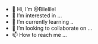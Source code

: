 - 👋 Hi, I’m @Bilelilel
- 👀 I’m interested in ...
- 🌱 I’m currently learning .. 
- 💞️ I’m looking to collaborate on ...
- 📫 How to reach me ...

<!---
Bilelilel/Bilelilel is a ✨ special ✨ repository because its `README.md` (this file) appears on your GitHub profile.
You can click the Preview link to take a look at your changes.
--->
